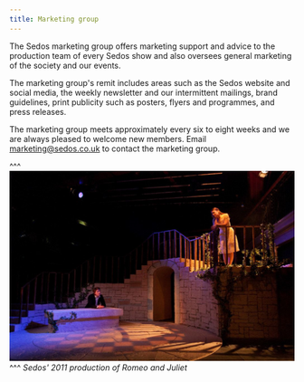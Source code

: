 ```yaml
---
title: Marketing group
---
```

The Sedos marketing group offers marketing support and advice to the production team of every Sedos show and also oversees general marketing of the society and our events.

The marketing group's remit includes areas such as the Sedos website and social media, the weekly newsletter and our intermittent mailings, brand guidelines, print publicity such as posters, flyers and programmes, and press releases.

The marketing group meets approximately every six to eight weeks and we are always pleased to welcome new members. Email marketing@sedos.co.uk to contact the marketing group.

^^^ ![](/assets/5509599096_4137cc836d_b.jpg) 
^^^ *Sedos' 2011 production of Romeo and Juliet*
